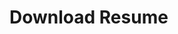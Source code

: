 # Download Resume

<api-endpoint openapi-path="../openapi.json" endpoint="/applicant/download/{applicant_id}" method="get"/>